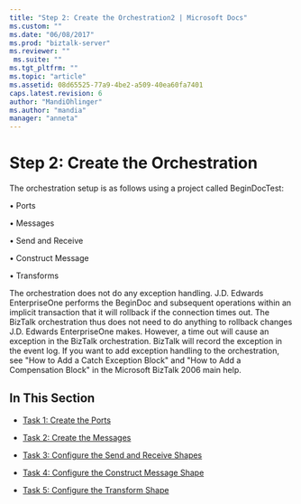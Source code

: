 ```yaml
---
title: "Step 2: Create the Orchestration2 | Microsoft Docs"
ms.custom: ""
ms.date: "06/08/2017"
ms.prod: "biztalk-server"
ms.reviewer: ""
 ms.suite: ""
ms.tgt_pltfrm: ""
ms.topic: "article"
ms.assetid: 08d65525-77a9-4be2-a509-40ea60fa7401
caps.latest.revision: 6
author: "MandiOhlinger"
ms.author: "mandia"
manager: "anneta"
---
```

# Step 2: Create the Orchestration
The orchestration setup is as follows using a project called BeginDocTest:  
  
 • Ports  
  
 • Messages  
  
 • Send and Receive  
  
 • Construct Message  
  
 • Transforms  
  
 The orchestration does not do any exception handling. J.D. Edwards EnterpriseOne performs the BeginDoc and subsequent operations within an implicit transaction that it will rollback if the connection times out. The BizTalk orchestration thus does not need to do anything to rollback changes J.D. Edwards EnterpriseOne makes. However, a time out will cause an exception in the BizTalk orchestration. BizTalk will record the exception in the event log. If you want to add exception handling to the orchestration, see "How to Add a Catch Exception Block" and "How to Add a Compensation Block" in the Microsoft BizTalk 2006 main help.  
  
## In This Section  
  
-   [Task 1: Create the Ports](../core/task-1-create-the-ports1.md)  
  
-   [Task 2: Create the Messages](../core/task-2-create-the-messages2.md)  
  
-   [Task 3: Configure the Send and Receive Shapes](../core/task-3-configure-the-send-and-receive-shapes2.md)  
  
-   [Task 4: Configure the Construct Message Shape](../core/task-4-configure-the-construct-message-shape1.md)  
  
-   [Task 5: Configure the Transform Shape](../core/task-5-configure-the-transform-shape2.md)